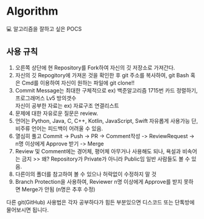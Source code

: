 # Algorithm
 :computer: 알고리즘을 잘하고 싶은 POCS



## 사용 규칙
1. 오른쪽 상단에 현 Repository를 Fork하여 자신의 깃 저장소로 가져간다.
2. 자신의 깃 Repogitory에 가져온 것을 확인한 후 git 주소를 복사하여, git Bash 혹은 Cmd를 이용하여 자신이 원하는 파일에 git clone!!
3. Commit Message는 최대한 구체적으로 ex) 백준알고리즘 1715번 카드 정렬하기, 프로그래머스 Lv5 방의갯수 <br> 자신이 공부한 자료는 ex) 자료구조 연결리스트
4. 문제에 대한 자유로운 질문은 review.
5. 언어는 Python, Java, C, C++, Kotlin, JavaScript, Swift 자유롭게 사용가능 단, 비주류 언어는 피드백이 어려울 수 있음.
6. 열심히 풀고 Commit -> Push -> PR -> Comment작성 -> ReviewRequest -> n명 이상에게 Approve 받기 -> Merge
7. Review 및 Comment에는 경어체, 평어체 아무거나 사용해도 되나, 욕설과 비속어는 금지 >> 왜? Repository가 Private가 아니라 Public임 일반 사람들도 볼 수 있음.
8. 다른이의 폴더를 참고하여 볼 수 있으나 허락없이 수정하지 말 것
9. Branch Protection을 사용하여, Reviewer n명 이상에게 Approve를 받지 못하면 Merge가 안됨 (n명은 추후 수정)

다른 git(GitHub) 사용법은 각자 공부하다가 힘든 부분있으면 디스코드 또는 단톡방에 물어보시면 됩니다.

